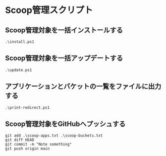 # Scoop管理スクリプト

## Scoop管理対象を一括インストールする

```
.\install.ps1
```

## Scoop管理対象を一括アップデートする

```
.\update.ps1
```

## アプリケーションとバケットの一覧をファイルに出力する

```
.\print-redirect.ps1
```

## Scoop管理対象をGitHubへプッシュする

```
git add .\scoop-apps.txt .\scoop-buckets.txt
git diff HEAD
git commit -m "Note something"
git push origin main
```
